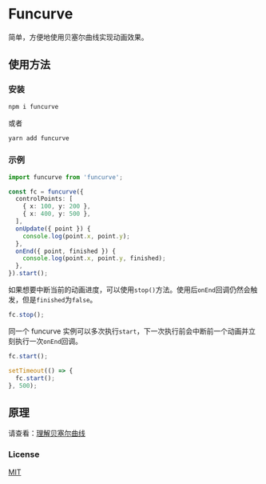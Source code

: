 # Funcurve

简单，方便地使用贝塞尔曲线实现动画效果。

## 使用方法

### 安装

```bash
npm i funcurve
```

或者

```bash
yarn add funcurve
```

### 示例

```typescript
import funcurve from 'funcurve';

const fc = funcurve({
  controlPoints: [
    { x: 100, y: 200 },
    { x: 400, y: 500 },
  ],
  onUpdate({ point }) {
    console.log(point.x, point.y);
  },
  onEnd({ point, finished }) {
    console.log(point.x, point.y, finished);
  },
}).start();
```

如果想要中断当前的动画进度，可以使用`stop()`方法。使用后`onEnd`回调仍然会触发，但是`finished`为`false`。

```typescript
fc.stop();
```

同一个 funcurve 实例可以多次执行`start`，下一次执行前会中断前一个动画并立刻执行一次`onEnd`回调。

```typescript
fc.start();

setTimeout(() => {
  fc.start();
}, 500);
```

## 原理

请查看：[理解贝塞尔曲线](https://yqz0203.github.io/realize-bezier/)

### License

[MIT](LICENSE)
